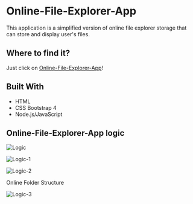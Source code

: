 # Online-File-Explorer-App

This application is a simplified version of online file explorer storage that can store and display user's files. 

## Where to find it?

Just click on [Online-File-Explorer-App](https://nameless-hamlet-71866.herokuapp.com/)! 

## Built With
<ul>
    <li>HTML</li>
    <li>CSS Bootstrap 4</li>
    <li>Node.js/JavaScript</li>
</ul>

## Online-File-Explorer-App logic

![Logic](https://user-images.githubusercontent.com/25894229/71831633-4714ac00-3077-11ea-87a6-0ad476346c77.PNG)

![Logic-1](https://user-images.githubusercontent.com/25894229/71831707-74f9f080-3077-11ea-807d-53457cfffb93.PNG)

![Logic-2](https://user-images.githubusercontent.com/25894229/71831713-775c4a80-3077-11ea-94ff-7ce9432901f3.PNG)

Online Folder Structure 

![Logic-3](https://user-images.githubusercontent.com/25894229/71831718-79260e00-3077-11ea-8147-b4a8a3119ef0.PNG)
